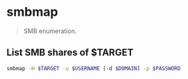 # smbmap

> SMB enumeration.

## List SMB shares of $TARGET

```bash
smbmap -H $TARGET -u $USERNAME [-d $DOMAIN] -p $PASSWORD
```